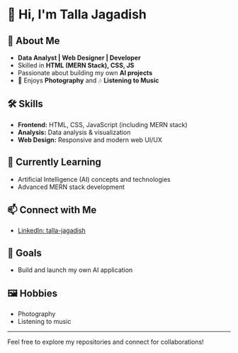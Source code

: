 # 👋 Hi, I'm Talla Jagadish

## 🚀 About Me
- **Data Analyst | Web Designer | Developer**
- Skilled in **HTML (MERN Stack), CSS, JS**
- Passionate about building my own **AI projects**
- 📸 Enjoys **Photography** and 🎶 **Listening to Music**

## 🛠️ Skills
- **Frontend:** HTML, CSS, JavaScript (including MERN stack)
- **Analysis:** Data analysis & visualization
- **Web Design:** Responsive and modern web UI/UX

## 🌱 Currently Learning
- Artificial Intelligence (AI) concepts and technologies
- Advanced MERN stack development

## 📫 Connect with Me
- [LinkedIn: talla-jagadish](https://www.linkedin.com/in/talla-jagadish)

## 🎯 Goals
- Build and launch my own AI application

## 🖼️ Hobbies
- Photography
- Listening to music

---

Feel free to explore my repositories and connect for collaborations!
